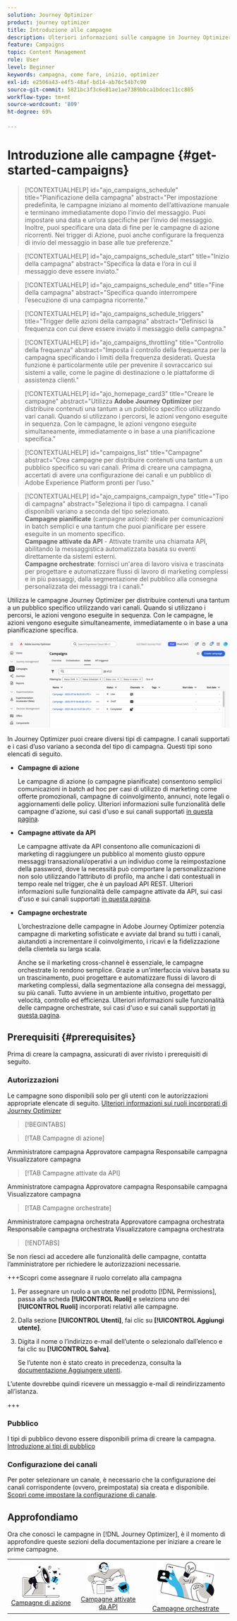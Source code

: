 ```yaml
---
solution: Journey Optimizer
product: journey optimizer
title: Introduzione alle campagne
description: Ulteriori informazioni sulle campagne in Journey Optimizer
feature: Campaigns
topic: Content Management
role: User
level: Beginner
keywords: campagna, come fare, inizio, optimizer
exl-id: e2506a43-e4f5-48af-bd14-ab76c54b7c90
source-git-commit: 5821bc3f3c6e81ae1ae7389bbca1bdcec11cc805
workflow-type: tm+mt
source-wordcount: '809'
ht-degree: 69%

---
```


# Introduzione alle campagne {#get-started-campaigns}

>[!CONTEXTUALHELP]
>id="ajo_campaigns_schedule"
>title="Pianificazione della campagna"
>abstract="Per impostazione predefinita, le campagne iniziano al momento dell’attivazione manuale e terminano immediatamente dopo l’invio del messaggio. Puoi impostare una data e un’ora specifiche per l’invio del messaggio. Inoltre, puoi specificare una data di fine per le campagne di azione ricorrenti. Nei trigger di Azione, puoi anche configurare la frequenza di invio del messaggio in base alle tue preferenze."

>[!CONTEXTUALHELP]
>id="ajo_campaigns_schedule_start"
>title="Inizio della campagna"
>abstract="Specifica la data e l’ora in cui il messaggio deve essere inviato."

>[!CONTEXTUALHELP]
>id="ajo_campaigns_schedule_end"
>title="Fine della campagna"
>abstract="Specifica quando interrompere l’esecuzione di una campagna ricorrente."

>[!CONTEXTUALHELP]
>id="ajo_campaigns_schedule_triggers"
>title="Trigger delle azioni della campagna"
>abstract="Definisci la frequenza con cui deve essere inviato il messaggio della campagna."

>[!CONTEXTUALHELP]
>id="ajo_campaigns_throttling"
>title="Controllo della frequenza"
>abstract="Imposta il controllo della frequenza per la campagna specificando i limiti della frequenza desiderati. Questa funzione è particolarmente utile per prevenire il sovraccarico sui sistemi a valle, come le pagine di destinazione o le piattaforme di assistenza clienti."

>[!CONTEXTUALHELP]
>id="ajo_homepage_card3"
>title="Creare le campagne"
>abstract="Utilizza **Adobe Journey Optimizer** per distribuire contenuti una tantum a un pubblico specifico utilizzando vari canali. Quando si utilizzano i percorsi, le azioni vengono eseguite in sequenza. Con le campagne, le azioni vengono eseguite simultaneamente, immediatamente o in base a una pianificazione specifica."

>[!CONTEXTUALHELP]
>id="campaigns_list"
>title="Campagne"
>abstract="Crea campagne per distribuire contenuti una tantum a un pubblico specifico su vari canali. Prima di creare una campagna, accertati di avere una configurazione dei canali e un pubblico di Adobe Experience Platform pronti per l’uso."

>[!CONTEXTUALHELP]
>id="ajo_campaigns_campaign_type"
>title="Tipo di campagna"
>abstract="Seleziona il tipo di campagna. I canali disponibili variano a seconda del tipo selezionato. <br>**Campagne pianificate** (campagne azioni): ideale per comunicazioni in batch semplici e una tantum che puoi pianificare per essere eseguite in un momento specifico.<br>**Campagne attivate da API** - Attivate tramite una chiamata API, abilitando la messaggistica automatizzata basata su eventi direttamente da sistemi esterni.<br>**Campagne orchestrate**: fornisci un&#39;area di lavoro visiva e trascinata per progettare e automatizzare flussi di lavoro di marketing complessi e in più passaggi, dalla segmentazione del pubblico alla consegna personalizzata dei messaggi tra i canali."

Utilizza le campagne Journey Optimizer per distribuire contenuti una tantum a un pubblico specifico utilizzando vari canali. Quando si utilizzano i percorsi, le azioni vengono eseguite in sequenza. Con le campagne, le azioni vengono eseguite simultaneamente, immediatamente o in base a una pianificazione specifica.

![](assets/gs-campaigns.png)

In Journey Optimizer puoi creare diversi tipi di campagne. I canali supportati e i casi d’uso variano a seconda del tipo di campagna. Questi tipi sono elencati di seguito.

* **Campagne di azione**

  Le campagne di azione (o campagne pianificate) consentono semplici comunicazioni in batch ad hoc per casi di utilizzo di marketing come offerte promozionali, campagne di coinvolgimento, annunci, note legali o aggiornamenti delle policy. Ulteriori informazioni sulle funzionalità delle campagne d&#39;azione, sui casi d&#39;uso e sui canali supportati [in questa pagina](create-campaign.md).

* **Campagne attivate da API**

  Le campagne attivate da API consentono alle comunicazioni di marketing di raggiungere un pubblico al momento giusto oppure messaggi transazionali/operativi a un individuo come la reimpostazione della password, dove la necessità può comportare la personalizzazione non solo utilizzando l’attributo di profilo, ma anche i dati contestuali in tempo reale nel trigger, che è un payload API REST. Ulteriori informazioni sulle funzionalità delle campagne attivate da API, sui casi d&#39;uso e sui canali supportati [in questa pagina](api-triggered-campaigns.md).

* **Campagne orchestrate**

  L’orchestrazione delle campagne in Adobe Journey Optimizer potenzia campagne di marketing sofisticate e avviate dal brand su tutti i canali, aiutandoti a incrementare il coinvolgimento, i ricavi e la fidelizzazione della clientela su larga scala.

  Anche se il marketing cross-channel è essenziale, le campagne orchestrate lo rendono semplice. Grazie a un’interfaccia visiva basata su un trascinamento, puoi progettare e automatizzare flussi di lavoro di marketing complessi, dalla segmentazione alla consegna dei messaggi, su più canali. Tutto avviene in un ambiente intuitivo, progettato per velocità, controllo ed efficienza. Ulteriori informazioni sulle funzionalità delle campagne orchestrate, sui casi d&#39;uso e sui canali supportati [in questa pagina](../orchestrated/gs-orchestrated-campaigns.md).

## Prerequisiti {#prerequisites}

Prima di creare la campagna, assicurati di aver rivisto i prerequisiti di seguito.

### Autorizzazioni

Le campagne sono disponibili solo per gli utenti con le autorizzazioni appropriate elencate di seguito. [Ulteriori informazioni sui ruoli incorporati di Journey Optimizer](../administration/ootb-product-profiles.md)

>[!BEGINTABS]

>[!TAB Campagne di azione]

Amministratore campagna
Approvatore campagna
Responsabile campagna
Visualizzatore campagna

>[!TAB Campagne attivate da API]

Amministratore campagna
Approvatore campagna
Responsabile campagna
Visualizzatore campagna

>[!TAB Campagne orchestrate]

Amministratore campagna orchestrata
Approvatore campagna orchestrata
Responsabile campagna orchestrata
Visualizzatore campagna orchestrata

>[!ENDTABS]

Se non riesci ad accedere alle funzionalità delle campagne, contatta l’amministratore per richiedere le autorizzazioni necessarie.

+++Scopri come assegnare il ruolo correlato alla campagna

1. Per assegnare un ruolo a un utente nel prodotto [!DNL Permissions], passa alla scheda **[!UICONTROL Ruoli]** e seleziona uno dei **[!UICONTROL Ruoli]** incorporati relativi alle campagne.

1. Dalla sezione **[!UICONTROL Utenti]**, fai clic su **[!UICONTROL Aggiungi utente]**.

1. Digita il nome o l’indirizzo e-mail dell’utente o selezionalo dall’elenco e fai clic su **[!UICONTROL Salva]**.

   Se l’utente non è stato creato in precedenza, consulta la [documentazione Aggiungere utenti](https://experienceleague.adobe.com/it/docs/experience-platform/access-control/ui/users).

L’utente dovrebbe quindi ricevere un messaggio e-mail di reindirizzamento all’istanza.

+++

### Pubblico

I tipi di pubblico devono essere disponibili prima di creare la campagna. [Introduzione ai tipi di pubblico](../audience/about-audiences.md)

### Configurazione dei canali

Per poter selezionare un canale, è necessario che la configurazione dei canali corrispondente (ovvero, preimpostata) sia creata e disponibile. [Scopri come impostare la configurazione di canale](../configuration/channel-surfaces.md).

## Approfondiamo

Ora che conosci le campagne in [!DNL Journey Optimizer], è il momento di approfondire queste sezioni della documentazione per iniziare a creare le prime campagne.

<table style="table-layout:fixed"><tr style="border: 0; text-align: center;">
<td><a href="create-campaign.md"><img width="70%" alt="campagne di azione" src="assets/do-not-localize/gs-action-campaign.png"></a><br/><a href="create-campaign.md">Campagne di azione</a></td>
<td><a href="api-triggered-campaigns.md"><img width="70%" alt="SMS" src="assets/do-not-localize/gs-api-triggered-campaign.png"></a><br/><a href="api-triggered-campaigns.md">Campagne attivate da API</a></td>
<td><a href="../orchestrated/gs-orchestrated-campaigns.md"><img width="70%" alt="push" src="assets/do-not-localize/gs-orchestrated-campaign.png"></a><a href="../orchestrated/gs-orchestrated-campaigns.md">Campagne orchestrate</a></td>
</tr></table>
